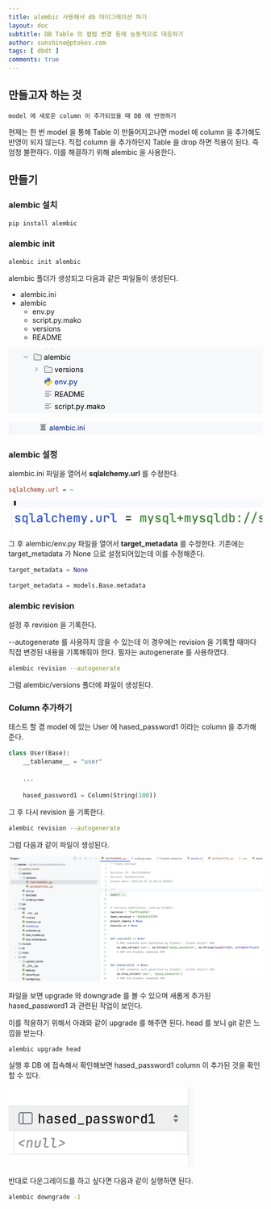 ```yaml
---
title: alembic 사용해서 db 마이그레이션 하기
layout: doc
subtitle: DB Table 의 컬럼 변경 등에 능동적으로 대응하기
author: sunshine@ptokos.com
tags: [ dbdt ]
comments: true
---
```


## 만들고자 하는 것

`model 에 새로운 column 이 추가되었을 때 DB 에 반영하기`

현재는 한 번 model 을 통해 Table 이 만들어지고나면 model 에 column 을 추가해도 반영이 되지 않는다.
직접 column 을 추가하던지 Table 을 drop 하면 적용이 된다. 즉 엄청 불편하다. 이를 해결하기 위해 alembic 을 사용한다.

## 만들기

### alembic 설치

```bash
pip install alembic
```

### alembic init

```bash
alembic init alembic
```

alembic 폴더가 생성되고 다음과 같은 파일들이 생성된다.

- alembic.ini
- alembic
    - env.py
    - script.py.mako
    - versions
    - README

![25-1.png](/assets/img/dbdt/25-1.png)

![25-2.png](/assets/img/dbdt/25-2.png)

### alembic 설정

alembic.ini 파일을 열어서 **sqlalchemy.url** 를 수정한다.

```ini
sqlalchemy.url = ~
```

![25-3.png](/assets/img/dbdt/25-3.png)

그 후 alembic/env.py 파일을 열어서 **target_metadata** 를 수정한다.
기존에는 target_metadata 가 None 으로 설정되어있는데 이를 수정해준다.

```python
target_metadata = None
```

```python
target_metadata = models.Base.metadata 
```

### alembic revision

설정 후 revision 을 기록한다.

--autogenerate 를 사용하지 않을 수 있는데 이 경우에는 revision 을 기록할 때마다 직접 변경된 내용을 기록해줘야 한다.
필자는 autogenerate 를 사용하였다.

```bash
alembic revision --autogenerate
```

그럼 alembic/versions 폴더에 파일이 생성된다.

### Column 추가하기

테스트 할 겸 model 에 있는 User 에 hased_password1 이라는 column 을 추가해준다.

```python
class User(Base):
    __tablename__ = "user"
    
    ...
    
    hased_password1 = Column(String(100))
```

그 후 다시 revision 을 기록한다.

```bash
alembic revision --autogenerate
```

그럼 다음과 같이 파일이 생성된다.

![25-4.png](/assets/img/dbdt/25-4.png)

파일을 보면 upgrade 와 downgrade 를 볼 수 있으며 새롭게 추가된 hased_password1 과 관련된 작업이 보인다.

이를 적용하기 위해서 아래와 같이 upgrade 를 해주면 된다. head 를 보니 git 같은 느낌을 받는다.

```bash
alembic upgrade head
```

실행 후 DB 에 접속해서 확인해보면 hased_password1 column 이 추가된 것을 확인할 수 있다.

![25-5.png](/assets/img/dbdt/25-5.png)

반대로 다운그레이드를 하고 싶다면 다음과 같이 실행하면 된다.
```bash
alembic downgrade -1
```



